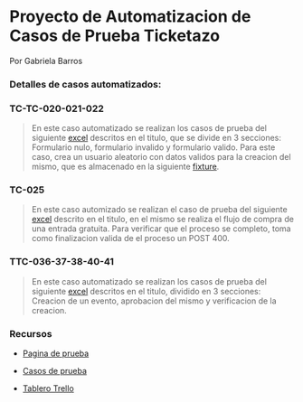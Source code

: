 <h1>Proyecto de Automatizacion de Casos de Prueba Ticketazo</h1>

Por Gabriela Barros

<h3>Detalles de casos automatizados:</h3>

<h3>TC-TC-020-021-022</h3>

>En este caso automatizado se realizan los casos de prueba del siguiente [excel](https://docs.google.com/spreadsheets/d/e/2PACX-1vSgh8U62CBFYF8_RVQovLHCdL49xSBdfOeqpDpgxgYBXZunpY7BTKVj594ASnBzyh_NH_PUYdkIAO0L/pubhtml?gid=0) descritos en el titulo, que se divide en 3 secciones: Formulario nulo, formulario invalido y formulario valido. Para este caso, crea un usuario aleatorio con datos validos para la creacion del mismo, que es almacenado en la siguiente [fixture](https://github.com/Gaby-Barr/Ticketazo/blob/main/cypress/fixtures/UsuarioAleatorioGenerado.json).

<h3>TC-025</h3>

>En este caso automizado se realizan el caso de prueba del siguiente [excel](https://docs.google.com/spreadsheets/d/e/2PACX-1vSgh8U62CBFYF8_RVQovLHCdL49xSBdfOeqpDpgxgYBXZunpY7BTKVj594ASnBzyh_NH_PUYdkIAO0L/pubhtml?gid=0) descrito en el titulo, en el mismo se realiza el flujo de compra de una entrada gratuita. Para verificar que el proceso se completo, toma como finalizacion valida de el proceso un POST 400.

<h3>TTC-036-37-38-40-41</h3>

>En este caso automatizado se realizan los casos de prueba del siguiente [excel](https://docs.google.com/spreadsheets/d/e/2PACX-1vSgh8U62CBFYF8_RVQovLHCdL49xSBdfOeqpDpgxgYBXZunpY7BTKVj594ASnBzyh_NH_PUYdkIAO0L/pubhtml?gid=0) descritos en el titulo, dividido en 3 secciones: Creacion de un evento, aprobacion del mismo y verificacion de la creacion.

<h3>Recursos</h3>

<ul>
  <li>

  [Pagina de prueba](https://vps-3696213-x.dattaweb.com/)
  
  </li>
  <li>

  [Casos de prueba](https://docs.google.com/spreadsheets/d/e/2PACX-1vSgh8U62CBFYF8_RVQovLHCdL49xSBdfOeqpDpgxgYBXZunpY7BTKVj594ASnBzyh_NH_PUYdkIAO0L/pubhtml?gid=0)

  </li>
  <li>
    
  [Tablero Trello](https://trello.com/b/CbSaQwQX/tablero-de-pruebas-ticketazo)
 
  </li>
<ul>
